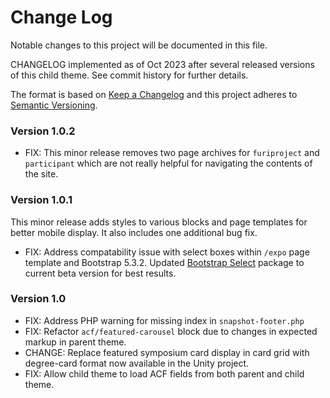 # Change Log

Notable changes to this project will be documented in this file.

CHANGELOG implemented as of Oct 2023 after several released versions of this child theme. See commit history for further details.

The format is based on [Keep a Changelog](http://keepachangelog.com/)
and this project adheres to [Semantic Versioning](http://semver.org/).

### Version 1.0.2

- FIX: This minor release removes two page archives for `furiproject` and `participant` which are not really helpful for navigating the contents of the site.

### Version 1.0.1

This minor release adds styles to various blocks and page templates for better mobile display. It also includes one additional bug fix.

- FIX: Address compatability issue with select boxes within `/expo` page template and Bootstrap 5.3.2. Updated [Bootstrap Select](https://developer.snapappointments.com/bootstrap-select/) package to current beta version for best results.

### Version 1.0

- FIX: Address PHP warning for missing index in `snapshot-footer.php`
- FIX: Refactor `acf/featured-carousel` block due to changes in expected markup in parent theme.
- CHANGE: Replace featured symposium card display in card grid with degree-card format now available in the Unity project.
- FIX: Allow child theme to load ACF fields from both parent and child theme.
